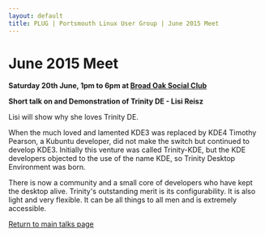 ```yaml
---
layout: default
title: PLUG | Portsmouth Linux User Group | June 2015 Meet
---
```

<div>
	<h1>June 2015 Meet</h1>
	<p><b>Saturday 20th June, 1pm to 6pm at <a href="../venue.html">Broad Oak Social Club</a></b></p>
	<p><b class="blue">Short talk on and Demonstration of Trinity DE</b><b> - Lisi Reisz</b></p>
	<p>Lisi will show why she loves Trinity DE.</p>
	<p>When the much loved and lamented KDE3 was replaced by KDE4 Timothy Pearson, a Kubuntu developer, did not make the switch but
	continued to develop KDE3. Initially this venture was called Trinity-KDE, but the KDE developers objected to the use of the name
	KDE, so Trinity Desktop Environment was born.</p>
	<p>There is now a community and a small core of developers who have kept the desktop alive. Trinity's outstanding merit is its
	configurability. It is also light and very flexible. It can be all things to all men and is extremely accessible.</p>
	<p class="right"><a href="/talks/">Return to main talks page</a></p>
</div>
